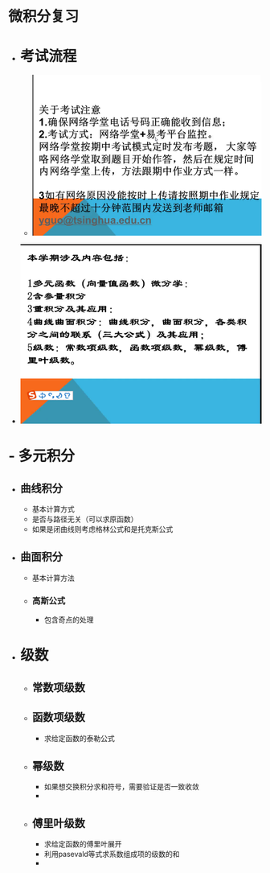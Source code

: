 # 微积分复习
- # 考试流程
  - ![](Pics/2020-06-03-10-16-32.png)
  
- ![](Pics/2020-06-03-09-59-03.png)
# - 多元积分
- ## 曲线积分
  - 基本计算方式
  - 是否与路径无关（可以求原函数）
  - 如果是闭曲线则考虑格林公式和是托克斯公式
- ## 曲面积分
  - 基本计算方法
  - ### 高斯公式
    - 包含奇点的处理
- # 级数
  - ## 常数项级数
  - ## 函数项级数
    - 求给定函数的泰勒公式
  - ## 幂级数
    - 如果想交换积分求和符号，需要验证是否一致收敛
    - 
  - ## 傅里叶级数
    - 求给定函数的傅里叶展开
    - 利用pasevald等式求系数组成项的级数的和
    - 